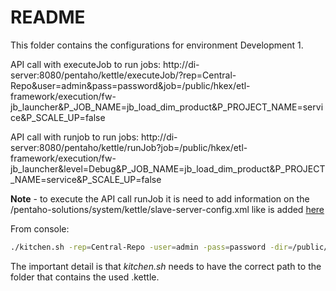 # README

This folder contains the configurations for environment Development 1.

API call with executeJob to run jobs: 
http://di-server:8080/pentaho/kettle/executeJob/?rep=Central-Repo&user=admin&pass=password&job=/public/hkex/etl-framework/execution/fw-jb_launcher&P_JOB_NAME=jb_load_dim_product&P_PROJECT_NAME=service&P_SCALE_UP=false

API call with runjob to run jobs:
http://di-server:8080/pentaho/kettle/runJob?job=/public/hkex/etl-framework/execution/fw-jb_launcher&level=Debug&P_JOB_NAME=jb_load_dim_product&P_PROJECT_NAME=service&P_SCALE_UP=false

**Note** - to execute the API call runJob it is need to add information on the /pentaho-solutions/system/kettle/slave-server-config.xml like is added [here](https://support.pentaho.com/hc/en-us/articles/208155793-Connecting-the-Data-Integration-Server-to-your-Enterprise-Repository)

From console:

``` sh
./kitchen.sh -rep=Central-Repo -user=admin -pass=password -dir=/public/hkex/etl-framework/execution -job=jb_kitchen_executor -param:P_JOB_NAME=jb_load_dim_product -param:P_PROJECT_NAME=service -level=Minimal
```

The important detail is that _kitchen.sh_ needs to have the correct path to the folder that contains the used .kettle.